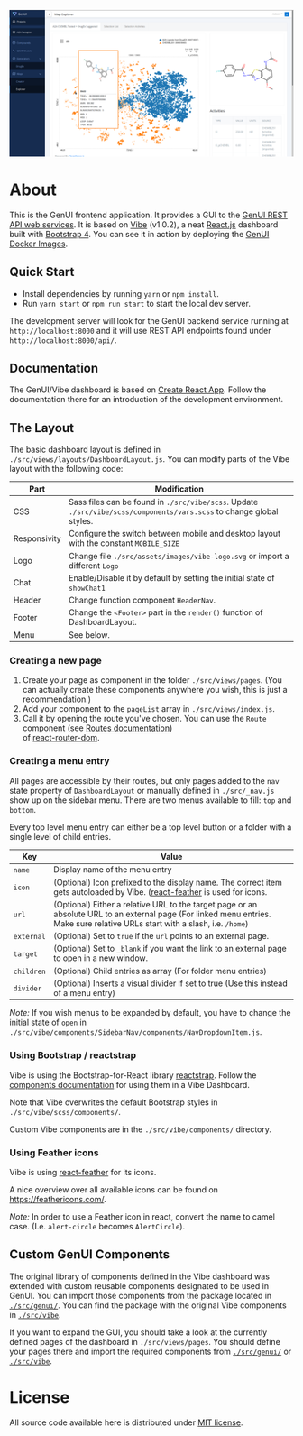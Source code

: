 <p align="center">
    <img src="assets/preview.png"/>
</p>

# About

This is the GenUI frontend application. It provides
a GUI to the [GenUI REST API web services](https://github.com/martin-sicho/genui/).
It is based on [Vibe](https://github.com/NiceDash/Vibe) (v1.0.2),
a neat [React.js](https://reactjs.org/) dashboard built with [Bootstrap 4](https://getbootstrap.com/docs/4.0/getting-started/introduction/).
You can see it in action by deploying the [GenUI Docker Images](https://martin-sicho.github.io/genui/docs/usage/install/docker.html).

## Quick Start

- Install dependencies by running `yarn` or `npm install`.
- Run `yarn start` or `npm run start` to start the local dev server.

The development server will look for the GenUI backend service running
at `http://localhost:8000` and it will use REST API endpoints found under 
`http://localhost:8000/api/`.

## Documentation

The GenUI/Vibe dashboard is based on [Create React App](https://create-react-app.dev/). 
Follow the documentation there for an introduction of the development environment.

## The Layout

The basic dashboard layout is defined in `./src/views/layouts/DashboardLayout.js`. 
You can modify parts of the Vibe layout with the following code:

Part | Modification
--- | ---
CSS | Sass files can be found in `./src/vibe/scss`. Update `./src/vibe/scss/components/vars.scss` to change global styles.
Responsivity | Configure the switch between mobile and desktop layout with the constant `MOBILE_SIZE`
Logo | Change file `./src/assets/images/vibe-logo.svg` or import a different `Logo`
Chat | Enable/Disable it by default by setting the initial state of `showChat1`
Header | Change function component `HeaderNav`.
Footer | Change the `<Footer>` part in the `render()` function of DashboardLayout.
Menu | See below.

### Creating a new page

1. Create your page as component in the folder `./src/views/pages`. (You can actually create these components anywhere you wish, this is just a recommendation.)
1. Add your component to the `pageList` array in `./src/views/index.js`.
1. Call it by opening the route you've chosen. You can use the `Route` component
(see [Routes documentation](https://reacttraining.com/react-router/web/api/Route/exact-bool))  
of [react-router-dom](https://reacttraining.com/react-router/web/guides/quick-start).

### Creating a menu entry

All pages are accessible by their routes, but only pages added to 
the `nav` state property of `DashboardLayout` or manually defined in `./src/_nav.js` 
show up on the sidebar menu. There are two menus available to fill: `top` and `bottom`.

Every top level menu entry can either be a top level button or a folder with a single level of child entries.

Key | Value
--- | ---
`name` | Display name of the menu entry
`icon` | (Optional) Icon prefixed to the display name. The correct item gets autoloaded by Vibe. ([react-feather](https://www.npmjs.com/package/react-feather) is used for icons.
`url` | (Optional) Either a relative URL to the target page or an absolute URL to an external page (For linked menu entries. Make sure relative URLs start with a slash, i.e. `/home`)
`external` | (Optional) Set to `true` if the `url` points to an external page.
`target` | (Optional) Set to `_blank` if you want the link to an external page to open in a new window.
`children` | (Optional) Child entries as array (For folder menu entries)
`divider` | (Optional) Inserts a visual divider if set to true (Use this instead of a menu entry)

*Note:* If you wish menus to be expanded by default, you have to change the initial state of `open` in `./src/vibe/components/SidebarNav/components/NavDropdownItem.js`.

### Using Bootstrap / reactstrap

Vibe is using the Bootstrap-for-React library [reactstrap](https://reactstrap.github.io/). 
Follow the [components documentation](https://reactstrap.github.io/components/) for using them 
in a Vibe Dashboard.

Note that Vibe overwrites the default Bootstrap styles in `./src/vibe/scss/components/`.

Custom Vibe components are in the `./src/vibe/components/` directory.

### Using Feather icons

Vibe is using [react-feather](https://www.npmjs.com/package/react-feather) for its icons.

A nice overview over all available icons can be found on <https://feathericons.com/>.

*Note:* In order to use a Feather icon in react, convert the name to camel case. (I.e. `alert-circle` becomes `AlertCircle`).

## Custom GenUI Components

The original library of components defined in the Vibe dashboard was extended with 
custom reusable components designated to be used in GenUI. You can import
those components from the package located in [`./src/genui/`](./src/genui/). You can find 
the package with the original Vibe components in [`./src/vibe`](./src/vibe). 

If you want to expand the GUI, 
you should take a look at the currently defined pages 
of the dashboard in `./src/views/pages`. You should define 
your pages there and import the required components from [`./src/genui/`](./src/genui/) or [`./src/vibe`](./src/vibe).

# License

All source code available here is distributed under [MIT license](LICENSE).
